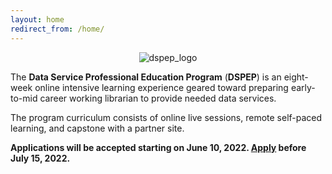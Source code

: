 ```yaml
---
layout: home
redirect_from: /home/
---
```


<p align="center"><img src="/images/logos/dspeplogo_horizontal_medium.png" alt="dspep_logo"></p>

The **Data Service Professional Education Program** (**DSPEP**) is an eight-week online intensive learning experience geared toward preparing early-to-mid career working librarian to provide needed data services.

The program curriculum consists of online live sessions, remote self-paced learning, and capstone with a partner site.

**Applications will be accepted starting on June 10, 2022. <a href="https://simmons.co1.qualtrics.com/jfe/form/SV_3QR4NW50GwvLO5M" target="_blank">Apply</a> before July 15, 2022.**
<br>
